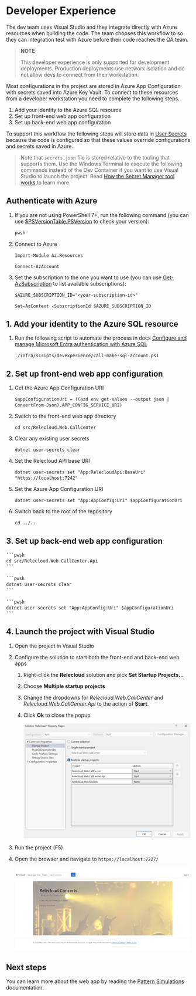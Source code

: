 # Developer Experience

The dev team uses Visual Studio and they integrate directly with Azure resources when building the code. The team chooses this workflow to so they can integration test with Azure before their code reaches the QA team.

> **NOTE**
>
> This developer experience is only supported for development deployments. Production deployments
> use network isolation and do not allow devs to connect from their workstation.

Most configurations in the project are stored in Azure App Configuration with secrets saved into Azure Key Vault. To connect to these resources from a developer workstation you need to complete the following steps.

1. Add your identity to the Azure SQL resource
1. Set up front-end web app configuration
1. Set up back-end web app configuration

To support this workflow the following steps will store data in [User Secrets](https://learn.microsoft.com/aspnet/core/security/app-secrets?view=aspnetcore-6.0&tabs=windows) because the code is configured so that these values override configurations and secrets saved in Azure.

> Note that `secrets.json` file is stored relative to the tooling that supports them. Use the Windows Terminal to execute the following commands instead of the Dev Container if you want to use Visual Studio to launch the project. Read [How the Secret Manager tool works](https://learn.microsoft.com/aspnet/core/security/app-secrets?view=aspnetcore-8.0&tabs=linux#how-the-secret-manager-tool-works) to learn more.

## Authenticate with Azure

1.  If you are not using PowerShell 7+, run the following command (you can use [$PSVersionTable.PSVersion](https://learn.microsoft.com/powershell/module/microsoft.powershell.core/about/about_powershell_editions) to check your version):

    ```sh
    pwsh
    ```

1. Connect to Azure

    ```pwsh
    Import-Module Az.Resources
    ```

    ```pwsh
    Connect-AzAccount
    ```

1. Set the subscription to the one you want to use (you can use [Get-AzSubscription](https://learn.microsoft.com/powershell/module/az.accounts/get-azsubscription?view=azps-11.3.0) to list available subscriptions):

    ```pwsh
    $AZURE_SUBSCRIPTION_ID="<your-subscription-id>"
    ```

    ```pwsh
    Set-AzContext -SubscriptionId $AZURE_SUBSCRIPTION_ID
    ```

## 1. Add your identity to the Azure SQL resource

1. Run the following script to automate the process in docs [Configure and manage Microsoft Entra authentication with Azure SQL](https://learn.microsoft.com/en-us/azure/azure-sql/database/authentication-aad-configure?view=azuresql&tabs=azure-powershell)

    ```pwsh
    ./infra/scripts/devexperience/call-make-sql-account.ps1
    ```

## 2. Set up front-end web app configuration

1. Get the Azure App Configuration URI
    ```pwsh
    $appConfigurationUri = ((azd env get-values --output json | ConvertFrom-Json).APP_CONFIG_SERVICE_URI)
    ```

1. Switch to the front-end web app directory
    ```pwsh
    cd src/Relecloud.Web.CallCenter
    ```
1. Clear any existing user secrets
    ```pwsh
    dotnet user-secrets clear
    ```
1. Set the Relecloud API base URI
    ```pwsh
    dotnet user-secrets set "App:RelecloudApi:BaseUri" "https://localhost:7242"
    ```

1. Set the Azure App Configuration URI
    ```pwsh
    dotnet user-secrets set "App:AppConfig:Uri" $appConfigurationUri
    ```

1. Switch back to the root of the repository
    ```pwsh
    cd ../..
    ```

## 3. Set up back-end web app configuration

    ```pwsh
    cd src/Relecloud.Web.CallCenter.Api
    ```

    ```pwsh
    dotnet user-secrets clear
    ```
    
    ```pwsh
    dotnet user-secrets set "App:AppConfig:Uri" $appConfigurationUri
    ```

## 4. Launch the project with Visual Studio

1. Open the project in Visual Studio
1. Configure the solution to start both the front-end and back-end web apps
    1. Right-click the **Relecloud** solution and pick **Set Startup Projects...**
    1. Choose **Multiple startup projects**
    1. Change the dropdowns for *Relecloud.Web.CallCenter* and *Relecloud.Web.CallCenter.Api* to the action of **Start**.
    1. Click **Ok** to close the popup

        ![screenshot of Visual Studio solution startup configuration](assets/images/configure-multiple-startup-projects.png)

1. Run the project (F5)
1. Open the browser and navigate to `https://localhost:7227/`

    ![screenshot of web app home page](assets/images/WebAppHomePage.png)

## Next steps
You can learn more about the web app by reading the [Pattern Simulations](demo.md) documentation.